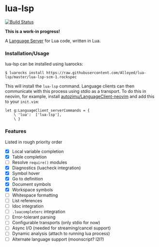 # lua-lsp
[![Build Status](https://travis-ci.org/Alloyed/lua-lsp.svg)](https://travis-ci.org/Alloyed/lua-lsp)

**This is a work-in progress!**

A [Language Server][lsp] for Lua code, written in Lua.

[lsp]: https://github.com/Microsoft/language-server-protocol

### Installation/Usage

lua-lsp can be installed using luarocks:
```
$ luarocks install https://raw.githubusercontent.com/Alloyed/lua-lsp/master/lua-lsp-scm-1.rockspec
```
This will install the `lua-lsp` command. Language clients can then communicate
with this process using stdio as a transport. To do this in neovim, for
example, install [autozimu/LanguageClient-neovim][nvim] and add this to your
`init.vim`:
```
let g:LanguageClient_serverCommands = {
	\ 'lua':  ['lua-lsp'],
	\ }
```

[nvim]: https://github.com/autozimu/LanguageClient-neovim

### Features

Listed in rough priority order

* [X] Local variable completion
* [X] Table completion
* [ ] Resolve `require()` modules
* [X] Diagnostics (luacheck integration)
* [X] Symbol hover
* [X] Go to definition
* [X] Document symbols
* [X] Workspace symbols
* [ ] Whitespace formatting
* [ ] List references
* [ ] ldoc integration
* [ ] `.luacompleterc` integration
* [ ] Error-tolerant parsing
* [ ] Configurable transports (only stdio for now)
* [ ] Async I/O (needed for streaming/cancel support)
* [ ] Dynamic analysis (attach to running lua process)
* [ ] Alternate language support (moonscript? l2l?)
